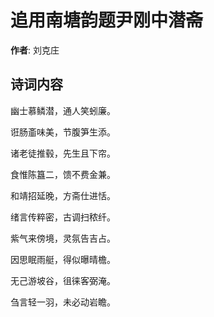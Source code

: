 # 追用南塘韵题尹刚中潜斋

**作者**: 刘克庄

## 诗词内容

幽士慕鳞潜，通人笑蚓廉。

诳肠齑味美，节腹笋生添。

诸老徒推毂，先生且下帘。

食惟陈簋二，馈不费金兼。

和靖招延晚，方斋仕进恬。

绪言传粹密，古调扫秾纤。

紫气来傍境，灵氛告吉占。

因思眠雨艇，得似曝晴檐。

无己游坡谷，徂徕客弼淹。

刍言轻一羽，未必动岩瞻。

